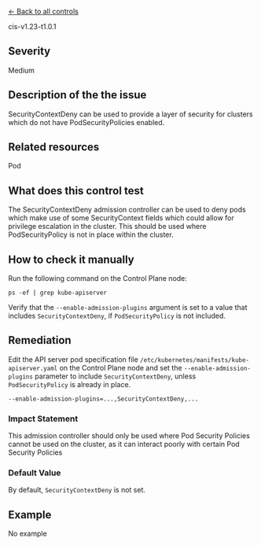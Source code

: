 [← Back to all controls](index.md)


cis-v1.23-t1.0.1

## Severity

Medium

## Description of the the issue

SecurityContextDeny can be used to provide a layer of security for clusters which do not have PodSecurityPolicies enabled.

## Related resources

Pod

## What does this control test

The SecurityContextDeny admission controller can be used to deny pods which make use of some SecurityContext fields which could allow for privilege escalation in the cluster. This should be used where PodSecurityPolicy is not in place within the cluster.

## How to check it manually

Run the following command on the Control Plane node:

```
ps -ef | grep kube-apiserver

```

 Verify that the `--enable-admission-plugins` argument is set to a value that includes `SecurityContextDeny`, if `PodSecurityPolicy` is not included.

## Remediation

Edit the API server pod specification file `/etc/kubernetes/manifests/kube-apiserver.yaml` on the Control Plane node and set the `--enable-admission-plugins` parameter to include `SecurityContextDeny`, unless `PodSecurityPolicy` is already in place.

```
--enable-admission-plugins=...,SecurityContextDeny,...

```

### Impact Statement

This admission controller should only be used where Pod Security Policies cannot be used on the cluster, as it can interact poorly with certain Pod Security Policies

### Default Value

By default, `SecurityContextDeny` is not set.

## Example

No example
